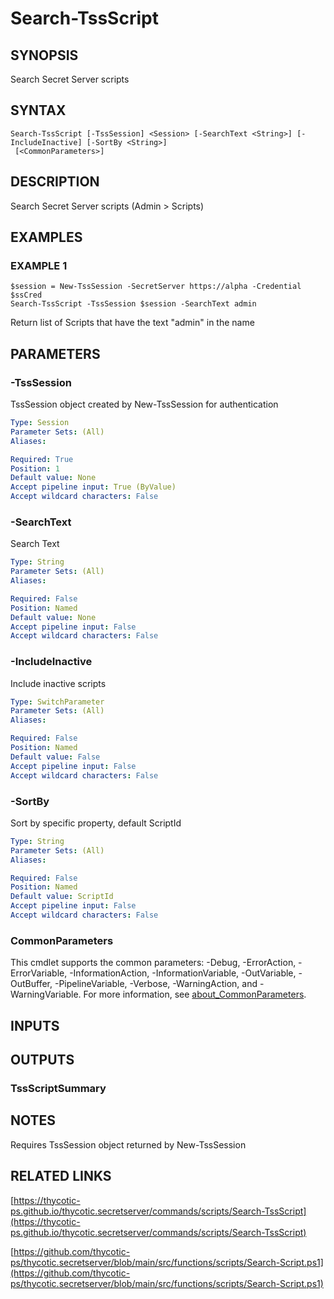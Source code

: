 # Search-TssScript

## SYNOPSIS
Search Secret Server scripts

## SYNTAX

```
Search-TssScript [-TssSession] <Session> [-SearchText <String>] [-IncludeInactive] [-SortBy <String>]
 [<CommonParameters>]
```

## DESCRIPTION
Search Secret Server scripts (Admin \> Scripts)

## EXAMPLES

### EXAMPLE 1
```
$session = New-TssSession -SecretServer https://alpha -Credential $ssCred
Search-TssScript -TssSession $session -SearchText admin
```

Return list of Scripts that have the text "admin" in the name

## PARAMETERS

### -TssSession
TssSession object created by New-TssSession for authentication

```yaml
Type: Session
Parameter Sets: (All)
Aliases:

Required: True
Position: 1
Default value: None
Accept pipeline input: True (ByValue)
Accept wildcard characters: False
```

### -SearchText
Search Text

```yaml
Type: String
Parameter Sets: (All)
Aliases:

Required: False
Position: Named
Default value: None
Accept pipeline input: False
Accept wildcard characters: False
```

### -IncludeInactive
Include inactive scripts

```yaml
Type: SwitchParameter
Parameter Sets: (All)
Aliases:

Required: False
Position: Named
Default value: False
Accept pipeline input: False
Accept wildcard characters: False
```

### -SortBy
Sort by specific property, default ScriptId

```yaml
Type: String
Parameter Sets: (All)
Aliases:

Required: False
Position: Named
Default value: ScriptId
Accept pipeline input: False
Accept wildcard characters: False
```

### CommonParameters
This cmdlet supports the common parameters: -Debug, -ErrorAction, -ErrorVariable, -InformationAction, -InformationVariable, -OutVariable, -OutBuffer, -PipelineVariable, -Verbose, -WarningAction, and -WarningVariable. For more information, see [about_CommonParameters](http://go.microsoft.com/fwlink/?LinkID=113216).

## INPUTS

## OUTPUTS

### TssScriptSummary
## NOTES
Requires TssSession object returned by New-TssSession

## RELATED LINKS

[https://thycotic-ps.github.io/thycotic.secretserver/commands/scripts/Search-TssScript](https://thycotic-ps.github.io/thycotic.secretserver/commands/scripts/Search-TssScript)

[https://github.com/thycotic-ps/thycotic.secretserver/blob/main/src/functions/scripts/Search-Script.ps1](https://github.com/thycotic-ps/thycotic.secretserver/blob/main/src/functions/scripts/Search-Script.ps1)

